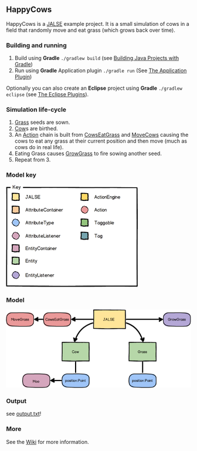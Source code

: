 ## HappyCows
HappyCows is a [JALSE](https://github.com/Ellzord/JALSE) example project. It is a small simulation of cows in a field that randomly move and eat grass (which grows back over time).

### Building and running
1. Build using **Gradle** ```./gradlew build``` (see [Building Java Projects with Gradle](https://spring.io/guides/gs/gradle/#_build_your_project_with_gradle_wrapper))
2. Run using **Gradle** Application plugin ```./gradle run``` (See [The Application Plugin](http://gradle.org/docs/current/userguide/application_plugin.html))

Optionally you can also create an **Eclipse** project using **Gradle** ```./gradlew eclipse``` (see [The Eclipse Plugins](http://gradle.org/docs/current/userguide/eclipse_plugin.html)).

### Simulation life-cycle
1. [Grass](https://github.com/Ellzord/JALSE-HappyCows/blob/master/src/main/java/happycows/entities/Grass.java) seeds are sown.
2. [Cow](https://github.com/Ellzord/JALSE-HappyCows/blob/master/src/main/java/happycows/entities/Cow.java)s are birthed.
3. An [Action](https://github.com/Ellzord/JALSE/blob/master/src/main/java/jalse/actions/Action.java) chain is built from [CowsEatGrass](https://github.com/Ellzord/JALSE-HappyCows/blob/master/src/main/java/happycows/actions/CowsEatGrass.java) and  [MoveCows](https://github.com/Ellzord/JALSE-HappyCows/blob/master/src/main/java/happycows/actions/MoveCows.java) causing the cows to eat any grass at their current position and then move (much as cows do in real life).
4. Eating Grass causes [GrowGrass](https://github.com/Ellzord/JALSE-HappyCows/blob/master/src/main/java/happycows/listeners/GrowGrass.java) to fire sowing another seed.
5. Repeat from 3.

### Model key
![Model key](model-key.png)

### Model
![Model](happycows-model.png)

### Output
see [output.txt](output.txt)!

### More
See the [Wiki](https://github.com/Ellzord/JALSE/wiki) for more information.
